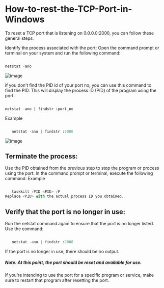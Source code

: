 # How-to-rest-the-TCP-Port-in-Windows

To reset a TCP port that is listening on 0.0.0.0:2000, you can follow these general steps:

   Identify the process associated with the port: Open the command prompt or terminal on your system and run the following command:
   ```python

   netstat -ano 
   ```
![image](https://github.com/Goldu/How-to-rest-the-TCP-Port-in-Windows/assets/26148152/55c94b87-e7be-458b-a0d4-e515bbb930f5)

if you don't find the PID id of your port no, you can use this command to find the PID. This will display the process ID (PID) of the program using the port.
   ```python

   netstat -ano | findstr :port_no
   ```
Example
```python

   netstat -ano | findstr :2000
   ```
![image](https://github.com/Goldu/How-to-rest-the-TCP-Port-in-Windows/assets/26148152/cb4b1463-3670-4349-a638-ad8e6f1dd85a)


## Terminate the process: 
Use the PID obtained from the previous step to stop the program or process using the port. In the command prompt or terminal, execute the following command:
Example
```python

   taskkill /PID <PID> /F
Replace <PID> with the actual process ID you obtained.
   ```
## Verify that the port is no longer in use:
Run the netstat command again to ensure that the port is no longer listed. Use the command:
```python

   netstat -ano | findstr :2000
   ```
If the port is no longer in use, there should be no output.

##### Note: At this point, the port should be reset and available for use. 
If you're intending to use the port for a specific program or service, make sure to restart that program after resetting the port.
